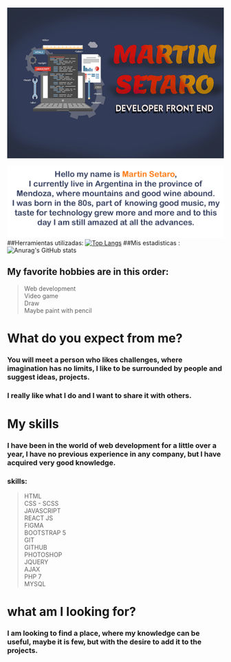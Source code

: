    <p align="center"> <img width="600" height="350" src="https://raw.githubusercontent.com/martinsetaro/martinsetaro/master/banner.png"></p>


   
   
  
   ![alt text](https://raw.githubusercontent.com/martinsetaro/martinsetaro/master/presentation.png)
   ##Herramientas utilizadas:
   [![Top Langs](https://github-readme-stats.vercel.app/api/top-langs/?username=martinsetaro&layout=compact)](https://github.com/anuraghazra/github-readme-stats)
   ##Mis estadisticas :
   ![Anurag's GitHub stats](https://github-readme-stats.vercel.app/api?username=martinsetaro&show_icons=true&theme=radical)
  
  
## My favorite hobbies are in this order:

>Web development<br/>
>Video game<br/>
> Draw<br/>
> Maybe paint with pencil<br/>

# What do you expect from me?<br/>

### You will meet a person who likes challenges, where imagination has no limits, I like to be surrounded by people and suggest ideas, projects.
### I really like what I do and I want to share it with others.

# My skills

### I have been in the world of web development for a little over a year, I have no previous experience in any company, but I have acquired very good knowledge.

### skills:

> HTML<br/>
> CSS - SCSS<br/>
> JAVASCRIPT<br/>
> REACT JS<br/>
> FIGMA<br/>
> BOOTSTRAP 5<br/>
> GIT<br/>
> GITHUB<br/>
> PHOTOSHOP<br/>
> JQUERY<br/>
> AJAX<br/>
> PHP 7<br/>
> MYSQL<br/>

# what am I looking for?

### I am looking to find a place, where my knowledge can be useful, maybe it is few, but with the desire to add it to the projects.










<!---
martinsetaro/martinsetaro is a ✨ special ✨ repository because its `README.md` (this file) appears on your GitHub profile.
You can click the Preview link to take a look at your changes.
--->
